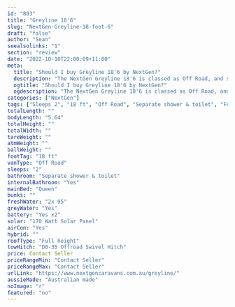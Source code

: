 ```yaml
---
id: "803"
title: "Greyline 18'6"
slug: "NextGen-Greyline-18-foot-6"
draft: "false"
author: "Sean"
seealsolinks: "1"
section: "review"
date: "2022-10-10T22:00:09+11:00"
meta:
  title: "Should I buy Greyline 18'6 by NextGen?"
  description: "The NextGen Greyline 18'6 is classed as Off Road, and sleeps 2 people. It is Australian made and comes in at 18 ft. It generally has Separate shower & toilet."
  ogtitle: "Should I buy Greyline 18'6 by NextGen?"
  ogdescription: "The NextGen Greyline 18'6 is classed as Off Road, and sleeps 2 people. It is Australian made and comes in at 18 ft. It generally has Separate shower & toilet."
categories: ["NextGen"]
tags: ["Sleeps 2", "18 ft", "Off Road", "Separate shower & toilet", "Full height", "Price Unknown", "Australian made"]
totalLength: ""
bodyLength: "5.64"
totalHeight: ""
totalWidth: ""
tareWeight: ""
atmWeight: ""
ballWeight: ""
footTag: "18 ft"
vanType: "Off Road"
sleeps: "2"
bathroom: "Separate shower & toilet"
internalBathroom: "Yes"
mainBed: "Queen"
bunks: ""
freshWater: "2x 95"
greyWater: "Yes"
battery: "Yes x2"
solar: "170 Watt Solar Panel"
airCon: "Yes"
hybrid: ""
roofType: "Full height"
towHitch: "D0-35 Offroad Swivel Hitch"
price: Contact Seller
priceRangeMin: "Contact Seller"
priceRangeMax: "Contact Seller"
urlLink: "https://www.nextgencaravans.com.au/greyline/"
aussieMade: "Australian made"
noImage: "r"
featured: "no"
---
```

